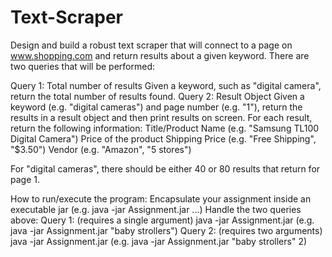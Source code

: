 Text-Scraper
============

Design and build a robust text scraper that will connect to a page on www.shopping.com and return results about a given keyword. There are two queries that will be performed:

Query 1: Total number of results
Given a keyword, such as "digital camera", return the total number of results found.
Query 2: Result Object
Given a keyword (e.g. "digital cameras") and page number (e.g. "1"), return the results in a result object and then print results on screen. For each result, return the following information:
Title/Product Name (e.g. "Samsung TL100 Digital Camera")
Price of the product
Shipping Price (e.g. "Free Shipping", "$3.50")
Vendor (e.g. "Amazon", "5 stores")

For "digital cameras", there should be either 40 or 80 results that return for page 1.

How to run/execute the program:
Encapsulate your assignment inside an executable jar (e.g. java -jar Assignment.jar ...)
Handle the two queries above:
Query 1: (requires a single argument)
java -jar Assignment.jar <keyword> (e.g. java -jar Assignment.jar "baby strollers")
Query 2: (requires two arguments)
java -jar Assignment.jar <keyword> <page number> (e.g. java -jar Assignment.jar "baby strollers" 2)
